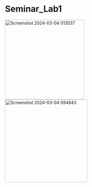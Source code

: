 # Seminar_Lab1
<img width="262" alt="Screenshot 2024-03-04 013537" src="https://github.com/Maimuna-Chowdhury/Seminar_Lab1/assets/126979851/8f190e79-f6f9-4378-bf6d-e1bbcdcfa576">
<img width="273" alt="Screenshot 2024-03-04 094843" src="https://github.com/Maimuna-Chowdhury/Seminar_Lab1/assets/126979851/6082cb7e-2bc3-406d-b32e-25a77e059035">


